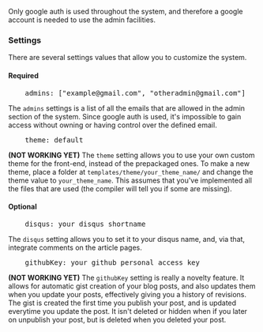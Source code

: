 Only google auth is used throughout the system, and therefore a google account is needed to use the admin facilities.

### Settings ###
There are several settings values that allow you to customize the system.

#### Required ####
<pre>
    admins: ["example@gmail.com", "otheradmin@gmail.com"]
</pre>
The `admins` settings is a list of all the emails that are allowed in the admin section of the system. Since google auth is used, it's impossible to gain access without owning or having control over the defined email.


<pre>
    theme: default
</pre>
__(NOT WORKING YET)__ The `theme` setting allows you to use your own custom theme for the front-end, instead of the prepackaged ones. To make a new theme, place a folder at `templates/theme/your_theme_name/` and change the theme value to `your_theme_name`. This assumes that you've implemented all the files that are used (the compiler will tell you if some are missing).


#### Optional ####
<pre>
    disqus: your_disqus_shortname
</pre>
The `disqus` setting allows you to set it to your disqus name, and, via that, integrate comments on the article pages.


<pre>
    githubKey: your_github_personal_access_key
</pre>
__(NOT WORKING YET)__ The `githubKey` setting is really a novelty feature. It allows for automatic gist creation of your blog posts, and also updates them when you update your posts, effectively giving you a history of revisions. The gist is created the first time you publish your post, and is updated everytime you update the post. It isn't deleted or hidden when if you later on unpublish your post, but is deleted when you deleted your post.